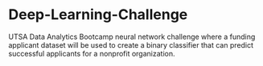 # Deep-Learning-Challenge
UTSA Data Analytics Bootcamp neural network challenge where a funding applicant dataset will be used to create a binary classifier that can predict successful applicants for a nonprofit organization.
